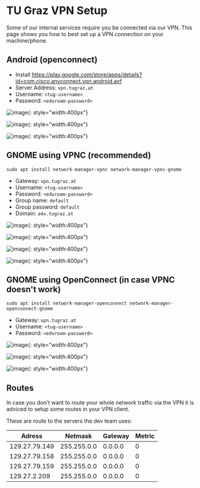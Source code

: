 # TU Graz VPN Setup

Some of our internal services require you be connected via our VPN. This page
shows you how to best set up a VPN connection on your machine/phone.

## Android (openconnect)

* Install <https://play.google.com/store/apps/details?id=com.cisco.anyconnect.vpn.android.avf>
* Server Address: `vpn.tugraz.at`
* Username: `<tug-username>`
* Password: `<eduroam-password>`

![image](vpn_android_1.png){: style="width:400px"}

![image](vpn_android_2.png){: style="width:400px"}

![image](vpn_android_3.png){: style="width:400px"}


## GNOME using VPNC (recommended)

`sudo apt install network-manager-vpnc network-manager-vpnc-gnome`

- Gateway: `vpn.tugraz.at`
- Username: `<tug-username>`
- Password: `<eduroam-password>`
- Group name: `default`
- Group password: `default`
- Domain: `a4x.tugraz.at`

![image](vpnc-1.png){: style="width:400px"}

![image](vpnc-2.png){: style="width:400px"}

![image](vpnc-3.png){: style="width:400px"}

![image](vpnc-4.png){: style="width:400px"}


## GNOME using OpenConnect (in case VPNC doesn't work)

`sudo apt install network-manager-openconnect network-manager-openconnect-gnome`

-   Gateway: `vpn.tugraz.at`
-   Username: `<tug-username>`
-   Password: `<eduroam-password>`

![image](vpn-oc-1.png){: style="width:400px"}

![image](vpn-oc-2.png){: style="width:400px"}

![image](vpn-oc-3.png){: style="width:400px"}

## Routes

In case you don't want to route your whole network traffic via the VPN it is adviced to setup some routes in your VPN client.

These are route to the servers the dev team uses:

| Adress        | Netmask     | Gateway | Metric |
| ------------- | ----------- | ------- | ------ |
| 129.27.79.149 | 255.255.0.0 | 0.0.0.0 | 0      |
| 129.27.79.158 | 255.255.0.0 | 0.0.0.0 | 0      |
| 129.27.79.159 | 255.255.0.0 | 0.0.0.0 | 0      |
| 129.27.2.209  | 255.255.0.0 | 0.0.0.0 | 0      |
